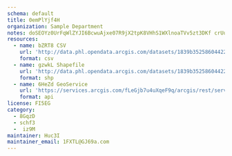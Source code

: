 ```yaml
---
schema: default
title: 0emPlYjf4H 
organization: Sample Department 
notes: doSEOYz0UrFqWlZYJI6BcwuAjxe07R9jX2tpK8VHhS1WXlnoaTVv5zt3DKf crUu1gDLaeT BGNnkdCim8QPFH54ZIghANMv9pQL 
resources:
  - name: bZRT8 CSV
    url: 'http://data.phl.opendata.arcgis.com/datasets/1839b35258604422b0b520cbb668df0d_0.csv'
    format: csv
  - name: gzwkL Shapefile
    url: 'http://data.phl.opendata.arcgis.com/datasets/1839b35258604422b0b520cbb668df0d_0.zip'
    format: shp
  - name: 6HeZd GeoService
    url: 'https://services.arcgis.com/fLeGjb7u4uXqeF9q/arcgis/rest/services/Air_Monitoring_Stations/FeatureServer/0/query'
    format: api
license: FI5EG 
category:
  - 8GqzD 
  - schf3 
  -  iz9M 
maintainer: Huc3I  
maintainer_email: 1FXTL@GJ69a.com
---
```


